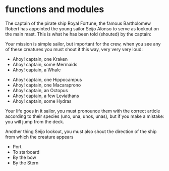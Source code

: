 # functions and modules

The captain of the pirate ship Royal Fortune, the famous Bartholomew Robert has appointed the young sailor Seijo Alonso to serve as lookout on the main mast. This is what he has been told (shouted) by the captain:

Your mission is simple sailor, but important for the crew, when you see any of these creatures you must shout it this way, very very very loud:

- Ahoy! captain, one Kraken
- Ahoy! captain, some Mermaids
- Ahoy! captain, a Whale
+ Ahoy! captain, one Hippocampus
+ Ahoy! captain, one Macaraprono
+ Ahoy! captain, an Octopus
+ Ahoy! captain, a few Leviathans
+ Ahoy! captain, some Hydras

Your life goes in it sailor, you must pronounce them with the correct article according to their species (uno, una, unos, unas), but if you make a mistake: you will jump from the deck.

Another thing Seijo lookout, you must also shout the direction of the ship from which the creature appears

- Port
- To starboard
- By the bow
- By the Stern